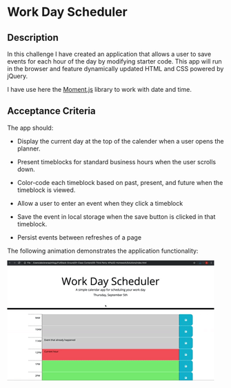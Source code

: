 # Work Day Scheduler

## Description

In this challenge I have created an application that allows a user to save events for each hour of the day by modifying starter code. This app will run in the browser and feature dynamically updated HTML and CSS powered by jQuery.

I have use here the [Moment.js](https://momentjs.com/) library to work with date and time.



## Acceptance Criteria

The app should:

* Display the current day at the top of the calender when a user opens the planner.
 
* Present timeblocks for standard business hours when the user scrolls down.
 
* Color-code each timeblock based on past, present, and future when the timeblock is viewed.
 
* Allow a user to enter an event when they click a timeblock

* Save the event in local storage when the save button is clicked in that timeblock.

* Persist events between refreshes of a page

The following animation demonstrates the application functionality:

![A user clicks on slots on the color-coded calendar and edits the events.](./images/05-third-party-apis-homework-demo.gif)

